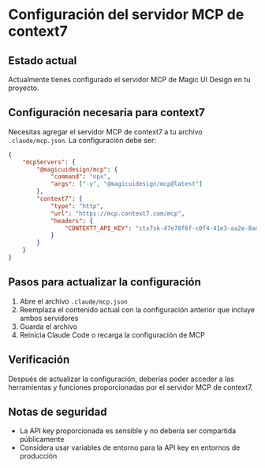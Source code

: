 # Configuración del servidor MCP de context7

## Estado actual

Actualmente tienes configurado el servidor MCP de Magic UI Design en tu proyecto.

## Configuración necesaria para context7

Necesitas agregar el servidor MCP de context7 a tu archivo `.claude/mcp.json`. La configuración debe ser:

```json
{
    "mcpServers": {
        "@magicuidesign/mcp": {
            "command": "npx",
            "args": ["-y", "@magicuidesign/mcp@latest"]
        },
        "context7": {
            "type": "http",
            "url": "https://mcp.context7.com/mcp",
            "headers": {
                "CONTEXT7_API_KEY": "ctx7sk-47e78f6f-c0f4-41e3-aa2e-8ad1dbddb256"
            }
        }
    }
}
```

## Pasos para actualizar la configuración

1. Abre el archivo `.claude/mcp.json`
2. Reemplaza el contenido actual con la configuración anterior que incluye ambos servidores
3. Guarda el archivo
4. Reinicia Claude Code o recarga la configuración de MCP

## Verificación

Después de actualizar la configuración, deberías poder acceder a las herramientas y funciones proporcionadas por el servidor MCP de context7.

## Notas de seguridad

-   La API key proporcionada es sensible y no debería ser compartida públicamente
-   Considera usar variables de entorno para la API key en entornos de producción
